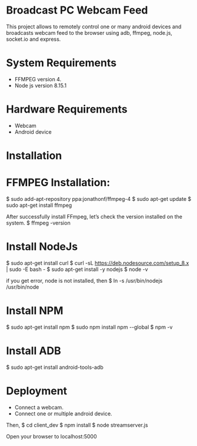 # Broadcast PC Webcam Feed
This project allows to remotely control one or many android devices and broadcasts webcam feed to the browser using adb, ffmpeg, node.js, socket.io and express. 

# System Requirements
- FFMPEG version 4.
- Node js version 8.15.1

# Hardware Requirements
- Webcam
- Android device

# Installation 

# FFMPEG Installation: 
$ sudo add-apt-repository ppa:jonathonf/ffmpeg-4
$ sudo apt-get update
$ sudo apt-get install ffmpeg

After successfully install FFmpeg, let’s check the version installed on the system.
$ ffmpeg -version

# Install NodeJs
$ sudo apt-get install curl
$ curl -sL https://deb.nodesource.com/setup_8.x | sudo -E bash -
$ sudo apt-get install -y nodejs
$ node -v

if you get error, node is not installed, then
$ ln -s /usr/bin/nodejs /usr/bin/node

# Install NPM
$ sudo apt-get install npm
$ sudo npm install npm --global
$ npm -v

# Install ADB
$ sudo apt-get install android-tools-adb

# Deployment
- Connect a webcam.
- Connect one or multiple android device.

Then,
$ cd client_dev
$ npm install
$ node streamserver.js

Open your browser to localhost:5000

